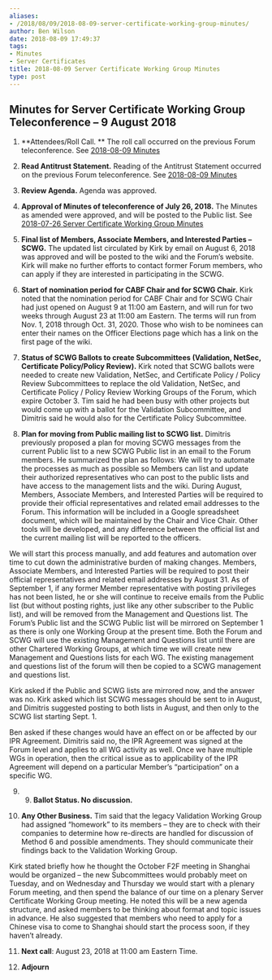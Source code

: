 ```yaml
---
aliases:
- /2018/08/09/2018-08-09-server-certificate-working-group-minutes/
author: Ben Wilson
date: 2018-08-09 17:49:37
tags:
- Minutes
- Server Certificates
title: 2018-08-09 Server Certificate Working Group Minutes
type: post
---
```


## Minutes for Server Certificate Working Group Teleconference – 9 August 2018

1. \*\*Attendees/Roll Call. \*\* The roll call occurred on the previous Forum teleconference. See [2018-08-09 Minutes][1]

1. **Read Antitrust Statement.** Reading of the Antitrust Statement occurred on the previous Forum teleconference. See [2018-08-09 Minutes](/2018/08/09/2018-08-09-minutes/)

1. **Review Agenda.** Agenda was approved.

1. **Approval of Minutes of teleconference of July 26, 2018.** The Minutes as amended were approved, and will be posted to the Public list. See [2018-07-26 Server Certificate Working Group Minutes](/2018/07/26/2018-07-26-server-certificate-working-group-minutes/)

1. **Final list of Members, Associate Members, and Interested Parties – SCWG.** The updated list circulated by Kirk by email on August 6, 2018 was approved and will be posted to the wiki and the Forum’s website. Kirk will make no further efforts to contact former Forum members, who can apply if they are interested in participating in the SCWG.

1. **Start of nomination period for CABF Chair and for SCWG Chair.** Kirk noted that the nomination period for CABF Chair and for SCWG Chair had just opened on August 9 at 11:00 am Eastern, and will run for two weeks through August 23 at 11:00 am Eastern. The terms will run from Nov. 1, 2018 through Oct. 31, 2020. Those who wish to be nominees can enter their names on the Officer Elections page which has a link on the first page of the wiki.

1. **Status of SCWG Ballots to create Subcommittees (Validation, NetSec, Certificate Policy/Policy Review).** Kirk noted that SCWG ballots were needed to create new Validation, NetSec, and Certificate Policy / Policy Review Subcommittees to replace the old Validation, NetSec, and Certificate Policy / Policy Review Working Groups of the Forum, which expire October 3. Tim said he had been busy with other projects but would come up with a ballot for the Validation Subcommittee, and Dimitris said he would also for the Certificate Policy Subcommittee.

1. **Plan for moving from Public mailing list to SCWG list.** Dimitris previously proposed a plan for moving SCWG messages from the current Public list to a new SCWG Public list in an email to the Forum members. He summarized the plan as follows: We will try to automate the processes as much as possible so Members can list and update their authorized representatives who can post to the public lists and have access to the management lists and the wiki. During August, Members, Associate Members, and Interested Parties will be required to provide their official representatives and related email addresses to the Forum. This information will be included in a Google spreadsheet document, which will be maintained by the Chair and Vice Chair. Other tools will be developed, and any difference between the official list and the current mailing list will be reported to the officers.

We will start this process manually, and add features and automation over time to cut down the administrative burden of making changes. Members, Associate Members, and Interested Parties will be required to post their official representatives and related email addresses by August 31. As of September 1, if any former Member representative with posting privileges has not been listed, he or she will continue to receive emails from the Public list (but without posting rights, just like any other subscriber to the Public list), and will be removed from the Management and Questions list. The Forum’s Public list and the SCWG Public list will be mirrored on September 1 as there is only one Working Group at the present time. Both the Forum and SCWG will use the existing Management and Questions list until there are other Chartered Working Groups, at which time we will create new Management and Questions lists for each WG. The existing management and questions list of the forum will then be copied to a SCWG management and questions list.

Kirk asked if the Public and SCWG lists are mirrored now, and the answer was no. Kirk asked which list SCWG messages should be sent to in August, and Dimitris suggested posting to both lists in August, and then only to the SCWG list starting Sept. 1.

Ben asked if these changes would have an effect on or be affected by our IPR Agreement. Dimitris said no, the IPR Agreement was signed at the Forum level and applies to all WG activity as well. Once we have multiple WGs in operation, then the critical issue as to applicability of the IPR Agreement will depend on a particular Member’s “participation” on a specific WG.

9. 9. **Ballot Status. No discussion.**

1. **Any Other Business.** Tim said that the legacy Validation Working Group had assigned “homework” to its members – they are to check with their companies to determine how re-directs are handled for discussion of Method 6 and possible amendments. They should communicate their findings back to the Validation Working Group.

Kirk stated briefly how he thought the October F2F meeting in Shanghai would be organized – the new Subcommittees would probably meet on Tuesday, and on Wednesday and Thursday we would start with a plenary Forum meeting, and then spend the balance of our time on a plenary Server Certificate Working Group meeting. He noted this will be a new agenda structure, and asked members to be thinking about format and topic issues in advance. He also suggested that members who need to apply for a Chinese visa to come to Shanghai should start the process soon, if they haven’t already.

11. **Next call**: August 23, 2018 at 11:00 am Eastern Time.

01. **Adjourn**

[1]: /2018/08/09/2018-08-09-minutes/
